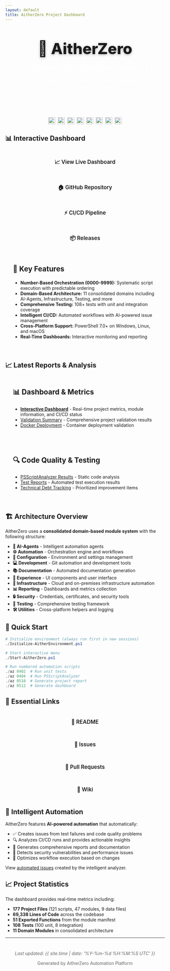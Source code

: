 ```yaml
---
layout: default
title: AitherZero Project Dashboard
---
```


<style>
/* Component-specific styles - colors handled by main stylesheet */
.badge-container {
  display: flex;
  flex-wrap: wrap;
  gap: 8px;
  margin: 20px 0;
  justify-content: center;
}
.badge-container img {
  height: 22px;
}
.card {
  border-radius: 8px;
  padding: 24px;
  margin: 24px 0;
  transition: transform 0.2s ease, box-shadow 0.2s ease;
}
.card:hover {
  transform: translateY(-2px);
}
.card h3 {
  margin-top: 0;
  font-size: 1.4rem;
}
.highlight-box {
  padding: 40px 30px;
  border-radius: 16px;
  margin: 0 0 30px 0;
  text-align: center;
  position: relative;
  overflow: hidden;
}
.highlight-box::before {
  content: '';
  position: absolute;
  top: -50%;
  left: -50%;
  width: 200%;
  height: 200%;
  background: radial-gradient(circle, rgba(255,255,255,0.1) 0%, transparent 70%);
  animation: rotate 20s linear infinite;
}
@keyframes rotate {
  from { transform: rotate(0deg); }
  to { transform: rotate(360deg); }
}
.highlight-box h1 {
  margin: 0 0 15px 0;
  font-size: 3rem;
  font-weight: 800;
  position: relative;
  z-index: 1;
  text-shadow: 0 2px 8px rgba(0,0,0,0.3);
}
.highlight-box p {
  position: relative;
  z-index: 1;
  color: rgba(255,255,255,0.95) !important;
}
.highlight-box .subtitle {
  font-size: 1.3rem;
  font-weight: 500;
  margin-bottom: 10px;
}
.highlight-box .tagline {
  font-size: 1rem;
  opacity: 0.9;
}
.quick-links {
  display: grid;
  grid-template-columns: repeat(auto-fit, minmax(250px, 1fr));
  gap: 15px;
  margin: 24px 0;
}
.quick-link {
  border-radius: 10px;
  padding: 18px;
  text-align: center;
  text-decoration: none;
  font-weight: 600;
  transition: all 0.3s ease;
  font-size: 1.05rem;
}
.quick-link:hover {
  transform: translateY(-3px);
  text-decoration: none !important;
}
</style>

<div class="highlight-box">
  <h1>🚀 AitherZero</h1>
  <p class="subtitle">Infrastructure Automation Platform</p>
  <p class="tagline">Number-based orchestration system for systematic infrastructure automation</p>
</div>

<div class="badge-container">
  <img src="https://img.shields.io/github/actions/workflow/status/wizzense/AitherZero/intelligent-ci-orchestrator.yml?label=CI%2FCD&logo=github" alt="CI/CD Status">
  <img src="https://img.shields.io/github/actions/workflow/status/wizzense/AitherZero/pr-validation.yml?label=PR%20Validation&logo=github" alt="PR Validation">
  <img src="https://img.shields.io/github/actions/workflow/status/wizzense/AitherZero/quality-validation.yml?label=Quality&logo=github" alt="Quality Check">
  <img src="https://img.shields.io/github/actions/workflow/status/wizzense/AitherZero/jekyll-gh-pages.yml?label=GitHub%20Pages&logo=github" alt="GitHub Pages">
  <img src="https://img.shields.io/badge/PowerShell-7.0+-blue?logo=powershell" alt="PowerShell Version">
  <img src="https://img.shields.io/github/license/wizzense/AitherZero" alt="License">
  <img src="https://img.shields.io/github/last-commit/wizzense/AitherZero" alt="Last Commit">
  <img src="https://img.shields.io/github/stars/wizzense/AitherZero" alt="Stars">
</div>

## 📊 Interactive Dashboard

<div class="quick-links">
  <a href="reports/dashboard.html" class="quick-link">
    📈 View Live Dashboard
  </a>
  <a href="https://github.com/wizzense/AitherZero" class="quick-link">
    🏠 GitHub Repository
  </a>
  <a href="https://github.com/wizzense/AitherZero/actions" class="quick-link">
    ⚡ CI/CD Pipeline
  </a>
  <a href="https://github.com/wizzense/AitherZero/releases" class="quick-link">
    📦 Releases
  </a>
</div>

<div class="card">
  <h3>🎯 Key Features</h3>
  <ul>
    <li><strong>Number-Based Orchestration (0000-9999):</strong> Systematic script execution with predictable ordering</li>
    <li><strong>Domain-Based Architecture:</strong> 11 consolidated domains including AI-Agents, Infrastructure, Testing, and more</li>
    <li><strong>Comprehensive Testing:</strong> 108+ tests with unit and integration coverage</li>
    <li><strong>Intelligent CI/CD:</strong> Automated workflows with AI-powered issue management</li>
    <li><strong>Cross-Platform Support:</strong> PowerShell 7.0+ on Windows, Linux, and macOS</li>
    <li><strong>Real-Time Dashboards:</strong> Interactive monitoring and reporting</li>
  </ul>
</div>

## 📈 Latest Reports & Analysis

<div class="card">
  <h3>📊 Dashboard & Metrics</h3>
  <ul>
    <li><a href="reports/dashboard.html"><strong>Interactive Dashboard</strong></a> - Real-time project metrics, module information, and CI/CD status</li>
    <li><a href="reports/VALIDATION-FINAL-SUMMARY.md">Validation Summary</a> - Comprehensive project validation results</li>
    <li><a href="reports/PR-DOCKER-DEPLOYMENT-VALIDATION.md">Docker Deployment</a> - Container deployment validation</li>
  </ul>
</div>

<div class="card">
  <h3>🔍 Code Quality & Testing</h3>
  <ul>
    <li><a href="reports/psscriptanalyzer-fast-results.json">PSScriptAnalyzer Results</a> - Static code analysis</li>
    <li><a href="reports/">Test Reports</a> - Automated test execution results</li>
    <li><a href="reports/tech-debt/">Technical Debt Tracking</a> - Prioritized improvement items</li>
  </ul>
</div>

## 🏗️ Architecture Overview

AitherZero uses a **consolidated domain-based module system** with the following structure:

- **🤖 AI-Agents** - Intelligent automation agents
- **⚙️ Automation** - Orchestration engine and workflows
- **🔧 Configuration** - Environment and settings management
- **💻 Development** - Git automation and development tools
- **📚 Documentation** - Automated documentation generation
- **🎨 Experience** - UI components and user interface
- **🏢 Infrastructure** - Cloud and on-premises infrastructure automation
- **📊 Reporting** - Dashboards and metrics collection
- **🔒 Security** - Credentials, certificates, and security tools
- **🧪 Testing** - Comprehensive testing framework
- **🛠️ Utilities** - Cross-platform helpers and logging

## 🚀 Quick Start

```powershell
# Initialize environment (always run first in new sessions)
./Initialize-AitherEnvironment.ps1

# Start interactive menu
./Start-AitherZero.ps1

# Run numbered automation scripts
./az 0402  # Run unit tests
./az 0404  # Run PSScriptAnalyzer
./az 0510  # Generate project report
./az 0512  # Generate dashboard
```

## 🔗 Essential Links

<div class="quick-links">
  <a href="https://github.com/wizzense/AitherZero/blob/main/README.md" class="quick-link">
    📄 README
  </a>
  <a href="https://github.com/wizzense/AitherZero/issues" class="quick-link">
    🐛 Issues
  </a>
  <a href="https://github.com/wizzense/AitherZero/pulls" class="quick-link">
    🔀 Pull Requests
  </a>
  <a href="https://github.com/wizzense/AitherZero/wiki" class="quick-link">
    📖 Wiki
  </a>
</div>

## 🤖 Intelligent Automation

AitherZero features **AI-powered automation** that automatically:

- ✅ Creates issues from test failures and code quality problems
- 🔍 Analyzes CI/CD runs and provides actionable insights
- 📝 Generates comprehensive reports and documentation
- 🚨 Detects security vulnerabilities and performance issues
- 🔄 Optimizes workflow execution based on changes

View [automated issues](https://github.com/wizzense/AitherZero/issues?q=is:issue+label:automated-issue) created by the intelligent analyzer.

## 📈 Project Statistics

The dashboard provides real-time metrics including:

- **177 Project Files** (121 scripts, 47 modules, 9 data files)
- **69,338 Lines of Code** across the codebase
- **51 Exported Functions** from the module manifest
- **108 Tests** (100 unit, 8 integration)
- **11 Domain Modules** in consolidated architecture

---

<div style="text-align: center; color: #666; margin-top: 40px;">
  <p><em>Last updated: {{ site.time | date: '%Y-%m-%d %H:%M:%S UTC' }}</em></p>
  <p>Generated by AitherZero Automation Platform</p>
</div>
